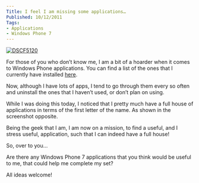 ```yaml
---
Title: I feel I am missing some applications…
Published: 10/12/2011
Tags:
- Applications
- Windows Phone 7
---
```


[![DSCF5120](http://www.gep13.co.uk/blog/wp-content/uploads/2011/12/DSCF5120_thumb.jpg)](http://www.gep13.co.uk/blog/wp-content/uploads/2011/12/DSCF5120.jpg)

For those of you who don’t know me, I am a bit of a hoarder when it comes to Windows Phone applications. You can find a list of the ones that I currently have installed [here](http://www.gep13.co.uk/blog/?p=305).

Now, although I have lots of apps, I tend to go through them every so often and uninstall the ones that I haven’t used, or don’t plan on using.

While I was doing this today, I noticed that I pretty much have a full house of applications in terms of the first letter of the name. As shown in the screenshot opposite.

Being the geek that I am, I am now on a mission, to find a useful, and I stress useful, application, such that I can indeed have a full house!

So, over to you…

Are there any Windows Phone 7 applications that you think would be useful to me, that could help me complete my set?

All ideas welcome!
